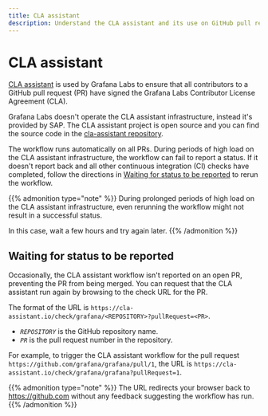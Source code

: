 ```yaml
---
title: CLA assistant
description: Understand the CLA assistant and its use on GitHub pull requests.
---
```


# CLA assistant

[CLA assistant](https://cla-assistant.io/) is used by Grafana Labs to ensure that all contributors to a GitHub pull request (PR) have signed the Grafana Labs Contributor License Agreement (CLA).

Grafana Labs doesn't operate the CLA assistant infrastructure, instead it's provided by SAP.
The CLA assistant project is open source and you can find the source code in the [cla-assistant repository](https://github.com/cla-assistant/cla-assistant).

The workflow runs automatically on all PRs.
During periods of high load on the CLA assistant infrastructure, the workflow can fail to report a status.
If it doesn't report back and all other continuous integration (CI) checks have completed, follow the directions in [Waiting for status to be reported](#waiting-for-status-to-be-reported) to rerun the workflow.

{{% admonition type="note" %}}
During prolonged periods of high load on the CLA assistant infrastructure, even rerunning the workflow might not result in a successful status.

In this case, wait a few hours and try again later.
{{% /admonition %}}

## Waiting for status to be reported

<!-- vale Grafana.WordList = NO -->
<!-- "check" here is used as a noun not a verb. TODO: update the WordList to only lint "check" as a verb. -->

Occasionally, the CLA assistant workflow isn't reported on an open PR, preventing the PR from being merged.
You can request that the CLA assistant run again by browsing to the check URL for the PR.

<!-- vale Grafana.WordList = YES -->

The format of the URL is `https://cla-assistant.io/check/grafana/<REPOSITORY>?pullRequest=<PR>`.

- _`REPOSITORY`_ is the GitHub repository name.
- _`PR`_ is the pull request number in the repository.

For example, to trigger the CLA assistant workflow for the pull request `https://github.com/grafana/grafana/pull/1`, the URL is `https://cla-assistant.io/check/grafana/grafana?pullRequest=1`.

{{% admonition type="note" %}}
The URL redirects your browser back to https://github.com without any feedback suggesting the workflow has run.
{{% /admonition %}}
